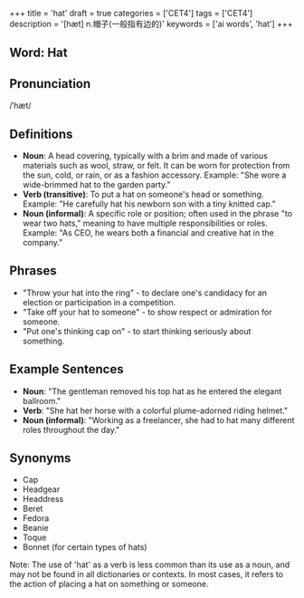 +++
title = 'hat'
draft = true
categories = ['CET4']
tags = ['CET4']
description = '[hæt] n.帽子(一般指有边的)'
keywords = ['ai words', 'hat']
+++

## Word: Hat

## Pronunciation
/ˈhæt/

## Definitions
- **Noun**: A head covering, typically with a brim and made of various materials such as wool, straw, or felt. It can be worn for protection from the sun, cold, or rain, or as a fashion accessory. Example: "She wore a wide-brimmed hat to the garden party."
- **Verb (transitive)**: To put a hat on someone's head or something. Example: "He carefully hat his newborn son with a tiny knitted cap."
- **Noun (informal)**: A specific role or position; often used in the phrase "to wear two hats," meaning to have multiple responsibilities or roles. Example: "As CEO, he wears both a financial and creative hat in the company."

## Phrases
- "Throw your hat into the ring" - to declare one's candidacy for an election or participation in a competition.
- "Take off your hat to someone" - to show respect or admiration for someone.
- "Put one's thinking cap on" - to start thinking seriously about something.

## Example Sentences
- **Noun**: "The gentleman removed his top hat as he entered the elegant ballroom."
- **Verb**: "She hat her horse with a colorful plume-adorned riding helmet."
- **Noun (informal)**: "Working as a freelancer, she had to hat many different roles throughout the day."

## Synonyms
- Cap
- Headgear
- Headdress
- Beret
- Fedora
- Beanie
- Toque
- Bonnet (for certain types of hats) 

Note: The use of 'hat' as a verb is less common than its use as a noun, and may not be found in all dictionaries or contexts. In most cases, it refers to the action of placing a hat on something or someone.
